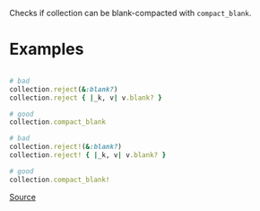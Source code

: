 
Checks if collection can be blank-compacted with `compact_blank`.

# Examples

```ruby

# bad
collection.reject(&:blank?)
collection.reject { |_k, v| v.blank? }

# good
collection.compact_blank

# bad
collection.reject!(&:blank?)
collection.reject! { |_k, v| v.blank? }

# good
collection.compact_blank!
```

[Source](http://www.rubydoc.info/gems/rubocop/RuboCop/Cop/Rails/CompactBlank)